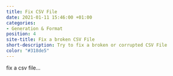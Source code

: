 ```yaml
---
title: Fix CSV File
date: 2021-01-11 15:46:00 +01:00
categories:
- Generation & Format
position: 4
site-title: Fix a broken CSV File
short-description: Try to fix a broken or corrupted CSV File
color: "#318de5"
---
```


fix a csv file...